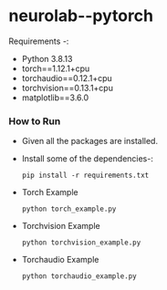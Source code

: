 # neurolab--pytorch

Requirements -:
- Python 3.8.13
- torch==1.12.1+cpu
- torchaudio==0.12.1+cpu
- torchvision==0.13.1+cpu
- matplotlib==3.6.0
### How to Run

- Given all the packages are installed.
- Install some of the dependencies-: 
    ```
    pip install -r requirements.txt
    ```

- Torch Example 
    ```
    python torch_example.py
    ```
- Torchvision Example
    ```
    python torchvision_example.py
    ```
- Torchaudio Example
    ```
    python torchaudio_example.py
    ```
